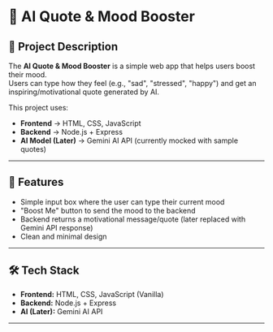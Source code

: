 # 🌟 AI Quote & Mood Booster

## 📖 Project Description
The **AI Quote & Mood Booster** is a simple web app that helps users boost their mood.  
Users can type how they feel (e.g., "sad", "stressed", "happy") and get an inspiring/motivational quote generated by AI.  

This project uses:
- **Frontend** → HTML, CSS, JavaScript  
- **Backend** → Node.js + Express  
- **AI Model (Later)** → Gemini AI API (currently mocked with sample quotes)

---

## 🚀 Features
- Simple input box where the user can type their current mood  
- "Boost Me" button to send the mood to the backend  
- Backend returns a motivational message/quote (later replaced with Gemini API response)  
- Clean and minimal design  

---

## 🛠️ Tech Stack
- **Frontend:** HTML, CSS, JavaScript (Vanilla)  
- **Backend:** Node.js + Express  
- **AI (Later):** Gemini AI API  

---
